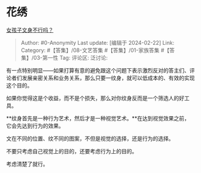 # 花绣
[女孩子文身不行吗？](https://www.zhihu.com/question/522218369/answer/3404260113)

> Author: #0-Anonymity
> Last update: [编辑于 2024-02-22]
> Link:
> Category: #【答集】/08-文艺答集 #【答集】/01-家族答集 #【答集】/03-第一性 
> Tag: 
> 评论区:
> 泛讨论:

有一点特别明显——如果打算有意的避免跟这个问题下表示激烈反对的答主们、评论者们发展亲密关系和业务关系，那么只要一纹身，就可以低成本的、有效的实现这个目的。

如果你觉得这是个收益，而不是个损失，那么对你纹身反而是一个筛选人的好工具。

**纹身首先是一种行为艺术，然后才是一种视觉艺术。**在达到视觉效果之前，它会先达到行为的效果。

文在不同的位置、纹不同的图案，不但是视觉的选择，还是行为的选择。

不要只考虑自己视觉上的目的，还要考虑行为上的目的。

考虑清楚了就行。